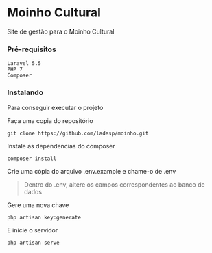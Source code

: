 # Moinho Cultural

Site de gestão para o Moinho Cultural

### Pré-requisitos


```
Laravel 5.5
PHP 7
Composer
```

### Instalando

Para conseguir executar o projeto

Faça uma copia do repositório

```
git clone https://github.com/ladesp/moinho.git
```

Instale as dependencias do composer

```
composer install
```

Crie uma cópia do arquivo .env.example e chame-o de .env

> Dentro do .env, altere os campos correspondentes ao banco de dados

Gere uma nova chave
```
php artisan key:generate
```

E inicie o servidor
```
php artisan serve
```
